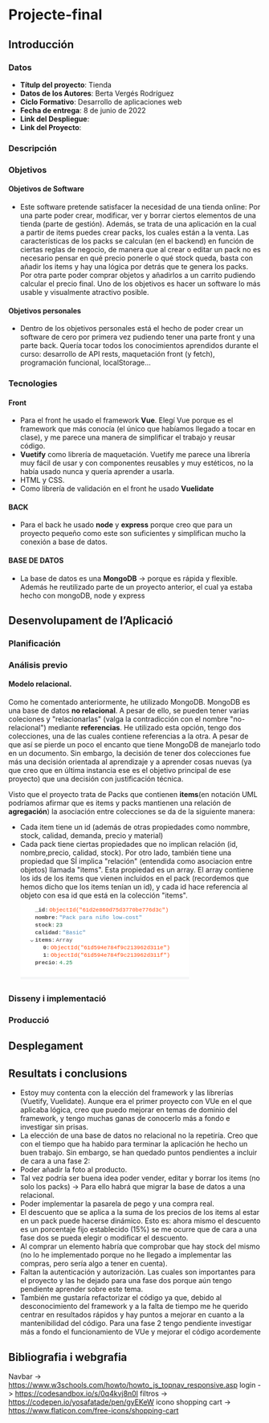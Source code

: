 # Projecte-final
## Introducción
### Datos
- **Títulp del proyecto**: Tienda
- **Datos de los Autores**: Berta Vergés Rodríguez
- **Ciclo Formativo**: Desarrollo de aplicaciones web
- **Fecha de entrega**: 8 de junio de 2022
- **Link del Despliegue**:
- **Link del Proyecto**: 
### Descripción
### Objetivos
#### Objetivos de Software
- Este software pretende satisfacer la necesidad de una tienda online: Por una parte poder crear, modificar, ver y borrar ciertos elementos de una tienda (parte de gestión). Además, se trata de una aplicación en la cual a partir de items puedes crear packs, los cuales están a la venta. Las características de los packs se calculan (en el backend) en función de ciertas reglas de negocio, de manera que al crear o editar un pack no es necesario pensar en qué precio ponerle o qué stock queda, basta con añadir los items y hay una lógica por detrás que te genera los packs. Por otra parte poder comprar objetos y añadirlos a un carrito pudiendo calcular el precio final. Uno de los objetivos es hacer un software lo más usable y visualmente atractivo posible.
#### Objetivos personales
-  Dentro de los objetivos personales está el hecho de poder crear un software de cero por primera vez pudiendo tener una parte front y una parte back. Quería tocar todos los conocimientos aprendidos durante el curso: desarrollo de API rests, maquetación front (y fetch), programación funcional, localStorage... 
### Tecnologies
#### Front
- Para el front he usado el framework **Vue**.  Elegí Vue porque es el framework que más conocía (el único que habíamos llegado a tocar en clase), y me parece una manera de simplificar el trabajo y reusar código.
- **Vuetify** como librería de maquetación.  Vuetify me parece una librería muy fácil de usar y con componentes reusables y muy estéticos, no la había usado nunca y quería aprender a usarla. 
- HTML y CSS.
-  Como librería de validación en el front he usado **Vuelidate**
#### BACK
- Para el back he usado **node** y **express** porque creo que para un proyecto pequeño como este son suficientes y simplifican mucho la conexión a base de datos.
#### BASE DE DATOS
- La base de datos es una **MongoDB** -> porque es rápida y flexible. Además he reutilizado parte de un proyecto anterior, el cual ya estaba hecho con mongoDB, node  y express
## Desenvolupament de l’Aplicació
### Planificación
### Análisis previo
#### Modelo relacional.
Como he comentado anteriormente, he utilizado MongoDB. MongoDB es una base de datos **no relacional**. A pesar de ello, se pueden tener varias coleciones y "relacionarlas" (valga la contradicción con el nombre "no-relacional") mediante **referencias**. He utilizado esta opción, tengo dos colecciones, una de las cuales contiene referencias a la otra. A pesar de que así se pierde un poco el encanto que tiene MongoDB de manejarlo todo en un documento. Sin embargo, la decisión de tener dos colecciones fue más una decisión orientada al aprendizaje y a aprender cosas nuevas (ya que creo que en última instancia ese es el objetivo principal de ese proyecto) que una decisión con justificación técnica.

Visto que el proyecto trata de Packs que contienen **items**(en notación UML podríamos afirmar que es items y packs mantienen una relación de **agregación**) la asociación entre colecciones se da de la siguiente manera:
- Cada item tiene un id (además de otras propiedades como nommbre, stock, calidad, demanda, precio y material)
- Cada pack tiene ciertas propiedades que no implican relación (id, nombre,precio, calidad, stock). Por otro lado, también tiene una propiedad que SÍ implica "relación" (entendida como asociacion entre objetos) llamada "items". Esta propiedad es un array. El array contiene los ids de los items que vienen incluidos en el pack (recordemos que hemos dicho que los items tenían un id), y cada id hace referencia al objeto con esa id que está en la colección "items".  
    ![Modelo de composición](/doc/img/referencia-items.png)

### Disseny i implementació
### Producció
## Desplegament
## Resultats i conclusions
- Estoy muy contenta con la elección del framework y las librerías (Vuetify, Vuelidate). Aunque era el primer proyecto con VUe en el que aplicaba lógica, creo que puedo mejorar en temas de dominio del framework, y tengo muchas ganas de conocerlo más a fondo e investigar sin prisas.
- La elección de una base de datos no relacional no la repetiría.
Creo que con el tiempo que ha habido para terminar la aplicación he hecho un buen trabajo. Sin embargo, se han quedado puntos pendientes a incluir de cara a una fase 2:
- Poder añadir la foto al producto.
- Tal vez podría ser buena idea poder vender, editar y borrar los items (no solo los packs) -> Para ello habrá que migrar la base de datos a una relacional.
- Poder implementar la pasarela de pego y una compra real.
- El descuento que se aplica a la suma de los precios de los items al estar en un pack puede hacerse dinámico. Esto es: ahora mismo el descuento es un porcentaje fijo establecido (15%) se me ocurre que de cara a una fase dos se pueda elegir o modificar el descuento.
- Al comprar un elemento habría que comprobar que hay stock del mismo (no lo he implementado porque no he llegado a implementar las compras, pero sería algo a tener en cuenta).
- Faltan la autenticación y autorización. Las cuales son importantes para el proyecto y las he dejado para una fase dos porque aún tengo pendiente aprender sobre este tema.
- También me gustaría refactorizar el código ya que, debido al desconocimiento del framework y a la falta de tiempo me he querido centrar en resultados rápidos y hay puntos a mejorar en cuanto a la mantenibilidad del código. Para una fase 2 tengo pendiente investigar más a fondo el funcionamiento de VUe y mejorar el código acordemente
## Bibliografia i webgrafia
Navbar -> https://www.w3schools.com/howto/howto_js_topnav_responsive.asp
login -> https://codesandbox.io/s/0q4kvj8n0l
filtros -> https://codepen.io/yosafatade/pen/gyEKeW
icono shopping cart -> https://www.flaticon.com/free-icons/shopping-cart
